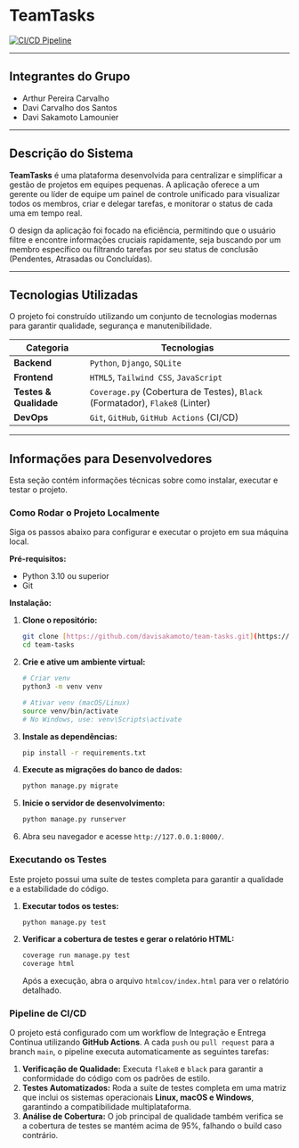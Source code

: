 # TeamTasks

[![CI/CD Pipeline](https://github.com/davisakamoto/team-tasks/actions/workflows/tests.yml/badge.svg)](https://github.com/davisakamoto/team-tasks/actions/workflows/tests.yml)

---

## Integrantes do Grupo

* Arthur Pereira Carvalho
* Davi Carvalho dos Santos
* Davi Sakamoto Lamounier

---

## Descrição do Sistema

**TeamTasks** é uma plataforma desenvolvida para centralizar e simplificar a gestão de projetos em equipes pequenas. A aplicação oferece a um gerente ou líder de equipe um painel de controle unificado para visualizar todos os membros, criar e delegar tarefas, e monitorar o status de cada uma em tempo real.

O design da aplicação foi focado na eficiência, permitindo que o usuário filtre e encontre informações cruciais rapidamente, seja buscando por um membro específico ou filtrando tarefas por seu status de conclusão (Pendentes, Atrasadas ou Concluídas).

---

## Tecnologias Utilizadas

O projeto foi construído utilizando um conjunto de tecnologias modernas para garantir qualidade, segurança e manutenibilidade.

| Categoria              | Tecnologias                                                                    |
| ---------------------- | ------------------------------------------------------------------------------ |
| **Backend** | `Python`, `Django`, `SQLite`                                                   |
| **Frontend** | `HTML5`, `Tailwind CSS`, `JavaScript`                                          |
| **Testes & Qualidade** | `Coverage.py` (Cobertura de Testes), `Black` (Formatador), `Flake8` (Linter) |
| **DevOps** | `Git`, `GitHub`, `GitHub Actions` (CI/CD)                                      |

---

## Informações para Desenvolvedores

Esta seção contém informações técnicas sobre como instalar, executar e testar o projeto.

### Como Rodar o Projeto Localmente

Siga os passos abaixo para configurar e executar o projeto em sua máquina local.

**Pré-requisitos:**
* Python 3.10 ou superior
* Git

**Instalação:**

1.  **Clone o repositório:**
    ```sh
    git clone [https://github.com/davisakamoto/team-tasks.git](https://github.com/davisakamoto/team-tasks.git)
    cd team-tasks
    ```

2.  **Crie e ative um ambiente virtual:**
    ```sh
    # Criar venv
    python3 -m venv venv

    # Ativar venv (macOS/Linux)
    source venv/bin/activate
    # No Windows, use: venv\Scripts\activate
    ```

3.  **Instale as dependências:**
    ```sh
    pip install -r requirements.txt
    ```

4.  **Execute as migrações do banco de dados:**
    ```sh
    python manage.py migrate
    ```

5.  **Inicie o servidor de desenvolvimento:**
    ```sh
    python manage.py runserver
    ```

6.  Abra seu navegador e acesse `http://127.0.0.1:8000/`.

### Executando os Testes

Este projeto possui uma suíte de testes completa para garantir a qualidade e a estabilidade do código.

1.  **Executar todos os testes:**
    ```sh
    python manage.py test
    ```

2.  **Verificar a cobertura de testes e gerar o relatório HTML:**
    ```sh
    coverage run manage.py test
    coverage html
    ```
    Após a execução, abra o arquivo `htmlcov/index.html` para ver o relatório detalhado.

### Pipeline de CI/CD

O projeto está configurado com um workflow de Integração e Entrega Contínua utilizando **GitHub Actions**. A cada `push` ou `pull request` para a branch `main`, o pipeline executa automaticamente as seguintes tarefas:

1.  **Verificação de Qualidade:** Executa `flake8` e `black` para garantir a conformidade do código com os padrões de estilo.
2.  **Testes Automatizados:** Roda a suíte de testes completa em uma matriz que inclui os sistemas operacionais **Linux, macOS e Windows**, garantindo a compatibilidade multiplataforma.
3.  **Análise de Cobertura:** O job principal de qualidade também verifica se a cobertura de testes se mantém acima de 95%, falhando o build caso contrário.
